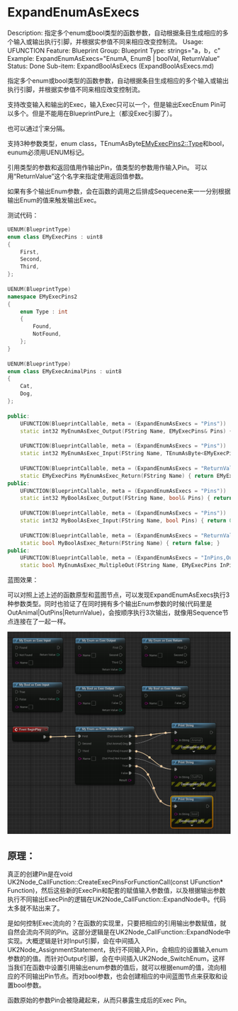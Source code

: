# ExpandEnumAsExecs

Description: 指定多个enum或bool类型的函数参数，自动根据条目生成相应的多个输入或输出执行引脚，并根据实参值不同来相应改变控制流。
Usage: UFUNCTION
Feature: Blueprint
Group: Blueprint
Type: strings="a，b，c"
Example: ExpandEnumAsExecs="EnumA, EnumB | boolVal, ReturnValue”
Status: Done
Sub-item: ExpandBoolAsExecs (ExpandBoolAsExecs.md)

指定多个enum或bool类型的函数参数，自动根据条目生成相应的多个输入或输出执行引脚，并根据实参值不同来相应改变控制流。

支持改变输入和输出的Exec，输入Exec只可以一个，但是输出ExecEnum Pin可以多个。但是不能用在BlueprintPure上（都没Exec引脚了）。

也可以通过‘|’来分隔。

支持3种参数类型，enum class，TEnumAsByte<EMyExecPins2::Type>和bool，eunum必须用UENUM标记。

引用类型的参数和返回值用作输出Pin，值类型的参数用作输入Pin。
可以用“ReturnValue”这个名字来指定使用返回值参数。

如果有多个输出Enum参数，会在函数的调用之后排成Sequecene来一一分别根据输出Enum的值来触发输出Exec。

测试代码：

```cpp
UENUM(BlueprintType)
enum class EMyExecPins : uint8
{
	First,
	Second,
	Third,
};

UENUM(BlueprintType)
namespace EMyExecPins2
{
	enum Type : int
	{
		Found,
		NotFound,
	};
}

UENUM(BlueprintType)
enum class EMyExecAnimalPins : uint8
{
	Cat,
	Dog,
};

public:
	UFUNCTION(BlueprintCallable, meta = (ExpandEnumAsExecs = "Pins"))
	static int32 MyEnumAsExec_Output(FString Name, EMyExecPins& Pins) { return 0; }

	UFUNCTION(BlueprintCallable, meta = (ExpandEnumAsExecs = "Pins"))
	static int32 MyEnumAsExec_Input(FString Name, TEnumAsByte<EMyExecPins2::Type> Pins) { return 0; }

	UFUNCTION(BlueprintCallable, meta = (ExpandEnumAsExecs = "ReturnValue"))
	static EMyExecPins MyEnumAsExec_Return(FString Name) { return EMyExecPins::First; }
public:
	UFUNCTION(BlueprintCallable, meta = (ExpandEnumAsExecs = "Pins"))
	static int32 MyBoolAsExec_Output(FString Name, bool& Pins) { return 0; }

	UFUNCTION(BlueprintCallable, meta = (ExpandEnumAsExecs = "Pins"))
	static int32 MyBoolAsExec_Input(FString Name, bool Pins) { return 0; }

	UFUNCTION(BlueprintCallable, meta = (ExpandEnumAsExecs = "ReturnValue"))
	static bool MyBoolAsExec_Return(FString Name) { return false; }
public:
	UFUNCTION(BlueprintCallable, meta = (ExpandEnumAsExecs = "InPins,OutAnimal|OutPins|ReturnValue"))
	static bool MyEnumAsExec_MultipleOut(FString Name, EMyExecPins InPins, EMyExecAnimalPins& OutAnimal, TEnumAsByte<EMyExecPins2::Type>& OutPins, FString& Result);
```

蓝图效果：

可以对照上述上述的函数原型和蓝图节点，可以发现ExpandEnumAsExecs执行3种参数类型。同时也验证了在同时拥有多个输出Enum参数的时候(代码里是OutAnimal|OutPins|ReturnValue)，会按顺序执行3次输出，就像用Sequence节点连接在了一起一样。

![Untitled](ExpandEnumAsExecs/Untitled.png)

## 原理：

真正的创建Pin是在void UK2Node_CallFunction::CreateExecPinsForFunctionCall(const UFunction* Function)，然后这些新的ExecPin和配套的赋值输入参数值，以及根据输出参数执行不同输出ExecPin的逻辑在UK2Node_CallFunction::ExpandNode中。代码太多就不贴出来了。

是如何控制Exec流向的？在函数的实现里，只要把相应的引用输出参数赋值，就自然会流向不同的Pin。这部分逻辑是在UK2Node_CallFunction::ExpandNode中实现。大概逻辑是针对Input引脚，会在中间插入UK2Node_AssignmentStatement，执行不同输入Pin，会相应的设置输入enum参数的的值。而针对Output引脚，会在中间插入UK2Node_SwitchEnum，这样当我们在函数中设置引用输出enum参数的值后，就可以根据enum的值，流向相应的不同输出Pin节点。而对bool参数，也会创建相应的中间蓝图节点来获取和设置bool参数。

函数原始的参数Pin会被隐藏起来，从而只暴露生成后的Exec Pin。